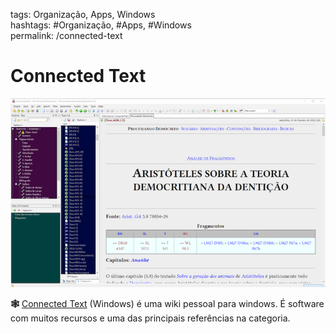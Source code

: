 tags: Organização, Apps, Windows  
hashtags: #Organização, #Apps, #Windows  
permalink: /connected-text

# Connected Text  
  
  
![Connected Text](./img/apps/ct.png)  
  
  
**🕸️** [Connected Text](https://www.connectedtext.com) (Windows) é uma wiki pessoal para windows. É software com muitos recursos e uma das principais referências na categoria.  
  
